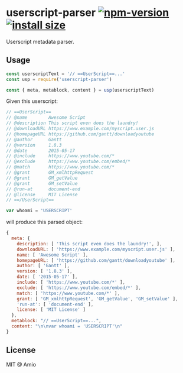 # userscript-parser [![npm-version][npm-badge]][npm-link] [![install size][pp-badge]][pp-link]

Userscript metadata parser.

## Usage

```javascript
const userscriptText = '// ==UserScript==...'
const usp = require('userscript-parser')

const { meta, metablock, content } = usp(userscriptText)
```

Given this userscript:
```javascript
// ==UserScript==
// @name        Awesome Script
// @description This script even does the laundry!
// @downloadURL https://www.example.com/myscript.user.js
// @homepageURL https://github.com/gantt/downloadyoutube
// @author      Gantt
// @version     1.8.3
// @date        2015-05-17
// @include     https://www.youtube.com/*
// @exclude     https://www.youtube.com/embed/*
// @match       https://www.youtube.com/*
// @grant       GM_xmlhttpRequest
// @grant       GM_getValue
// @grant       GM_setValue
// @run-at      document-end
// @license     MIT License
// ==/UserScript==

var whoami = 'USERSCRIPT'
```

will produce this parsed object:

```javascript
{
  meta: {
    description: [ 'This script even does the laundry!', ],
    downloadURL: [ 'https://www.example.com/myscript.user.js' ],
    name: [ 'Awesome Script' ],
    homepageURL: [ 'https://github.com/gantt/downloadyoutube' ],
    author: [ 'Gantt' ],
    version: [ '1.8.3' ],
    date: [ '2015-05-17' ],
    include: [ 'https://www.youtube.com/*' ],
    exclude: [ 'https://www.youtube.com/embed/*' ],
    match: [ 'https://www.youtube.com/*' ],
    grant: [ 'GM_xmlhttpRequest', 'GM_getValue', 'GM_setValue' ],
    'run-at': [ 'document-end' ],
    license: [ 'MIT License' ]
  },
  metablock: "// ==UserScript==...",
  content: "\n\nvar whoami = 'USERSCRIPT'\n"
}
```

## License

MIT @ Amio

[npm-badge]: https://badgen.net/npm/v/userscript-parser
[npm-link]: https://www.npmjs.com/package/userscript-parser
[pp-badge]: https://badgen.net/packagephobia/publish/userscript-parser
[pp-link]: https://packagephobia.now.sh/result?p=userscript-parser
